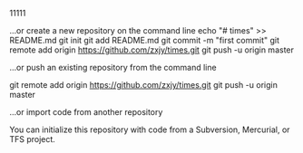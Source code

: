 11111

…or create a new repository on the command line
echo "# times" >> README.md
git init
git add README.md
git commit -m "first commit"
git remote add origin https://github.com/zxjy/times.git
git push -u origin master



…or push an existing repository from the command line

git remote add origin https://github.com/zxjy/times.git
git push -u origin master


…or import code from another repository

You can initialize this repository with code from a Subversion, Mercurial, or TFS project.